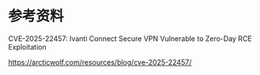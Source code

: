 # 参考资料

CVE-2025-22457: Ivanti Connect Secure VPN Vulnerable to Zero-Day RCE Exploitation

https://arcticwolf.com/resources/blog/cve-2025-22457/